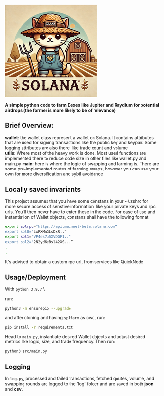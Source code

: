 
![logo](kitten.png)

**A simple python code to farm Dexes like Jupiter and Raydium for potential airdrops (the former is more likely to be of relevance)**


## Brief Overview:

**wallet**: the wallet class represent a wallet on Solana. It contains attributes that are used for signing transactions like the public key and keypair. Some logging attributes are also there, like trade count and volume \
**utils**: Where most of the heavy work is done. Most used functions are implemented there to reduce code size in other files like wallet.py and main.py 
**main**: here is where the logic of swapping and farming is. There are some pre-implemented routes of farming swaps, however you can use your own for more diversification and sybil avoidance 




## Locally saved invariants

This project assumes that you have some constans in your ~/.zshrc for more secure access of senstive information, like your private keys and rpc urls. You'll then never have to enter these in the code.
 For ease of use and instantiation of Wallet objects, constans shall have the following format


```bash
export solrpc="https://api.mainnet-beta.solana.com”
export spl0="LxPXMnGLsDxR..”
export spl1="VP4es7u5XVDGF1..”
export spl2="2N2yd6eBsl42XS...”
.
.
```
It's advised to obtain a custom rpc url, from services like QuickNode





## Usage/Deployment
With `python 3.9.7` \

run: 
```bash
python3 -m ensurepip --upgrade
```

and after cloning and having `splfarm` as cwd, run:
```bash
pip install -r requirements.txt
```
Head to `main.py`, instantiate desired Wallet objects and adjust desired metrics like logic, size, and trade frequency.
Then run:
```bash
python3 src/main.py
```







## Logging
In `log.py`, processed and failed transactions, fetched qoutes, volume, and swapping rounds are logged to the 'log' folder and are saved in both **json** and **csv**.


